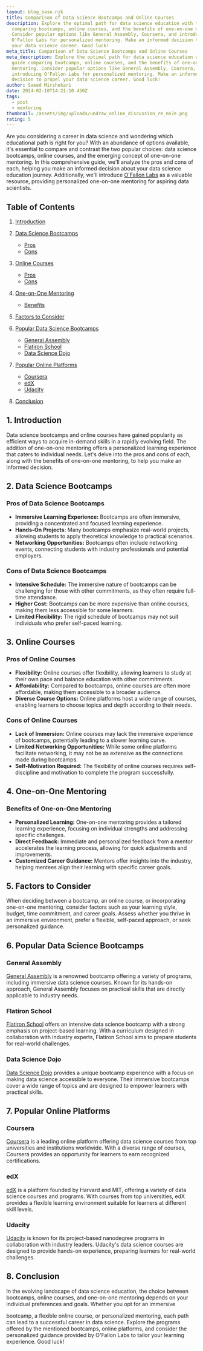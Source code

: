 ```yaml
---
layout: blog_base.njk
title: Comparison of Data Science Bootcamps and Online Courses
description: Explore the optimal path for data science education with this guide
  comparing bootcamps, online courses, and the benefits of one-on-one mentoring.
  Consider popular options like General Assembly, Coursera, and introducing
  O'Fallon Labs for personalized mentoring. Make an informed decision to propel
  your data science career. Good luck!
meta_title: Comparison of Data Science Bootcamps and Online Courses
meta_description: Explore the optimal path for data science education with this
  guide comparing bootcamps, online courses, and the benefits of one-on-one
  mentoring. Consider popular options like General Assembly, Coursera, and
  introducing O'Fallon Labs for personalized mentoring. Make an informed
  decision to propel your data science career. Good luck!
author: Saeed Mirshekari
date: 2024-02-10T14:21:10.430Z
tags:
  - post
  - mentoring
thumbnail: /assets/img/uploads/undraw_online_discussion_re_nn7e.png
rating: 5
---
```

Are you considering a career in data science and wondering which educational path is right for you? With an abundance of options available, it's essential to compare and contrast the two popular choices: data science bootcamps, online courses, and the emerging concept of one-on-one mentoring. In this comprehensive guide, we'll analyze the pros and cons of each, helping you make an informed decision about your data science education journey. Additionally, we'll introduce [O'Fallon Labs](https://saeedmirshekari.com/) as a valuable resource, providing personalized one-on-one mentoring for aspiring data scientists.

## Table of Contents

1. [Introduction](#introduction)
2. [Data Science Bootcamps](#data-science-bootcamps)

   * [Pros](#pros-of-data-science-bootcamps)
   * [Cons](#cons-of-data-science-bootcamps)
3. [Online Courses](#online-courses)

   * [Pros](#pros-of-online-courses)
   * [Cons](#cons-of-online-courses)
4. [One-on-One Mentoring](#one-on-one-mentoring)

   * [Benefits](#benefits-of-one-on-one-mentoring)
5. [Factors to Consider](#factors-to-consider)
6. [Popular Data Science Bootcamps](#popular-data-science-bootcamps)

   * [General Assembly](https://generalassemb.ly/)
   * [Flatiron School](https://flatironschool.com/)
   * [Data Science Dojo](https://datasciencedojo.com/)
7. [Popular Online Platforms](#popular-online-platforms)

   * [Coursera](https://www.coursera.org/)
   * [edX](https://www.edx.org/)
   * [Udacity](https://www.udacity.com/)
8. [Conclusion](#conclusion)

## 1. Introduction

Data science bootcamps and online courses have gained popularity as efficient ways to acquire in-demand skills in a rapidly evolving field. The addition of one-on-one mentoring offers a personalized learning experience that caters to individual needs. Let's delve into the pros and cons of each, along with the benefits of one-on-one mentoring, to help you make an informed decision.

## 2. Data Science Bootcamps

### Pros of Data Science Bootcamps

* **Immersive Learning Experience:** Bootcamps are often immersive, providing a concentrated and focused learning experience.
* **Hands-On Projects:** Many bootcamps emphasize real-world projects, allowing students to apply theoretical knowledge to practical scenarios.
* **Networking Opportunities:** Bootcamps often include networking events, connecting students with industry professionals and potential employers.

### Cons of Data Science Bootcamps

* **Intensive Schedule:** The immersive nature of bootcamps can be challenging for those with other commitments, as they often require full-time attendance.
* **Higher Cost:** Bootcamps can be more expensive than online courses, making them less accessible for some learners.
* **Limited Flexibility:** The rigid schedule of bootcamps may not suit individuals who prefer self-paced learning.

## 3. Online Courses

### Pros of Online Courses

* **Flexibility:** Online courses offer flexibility, allowing learners to study at their own pace and balance education with other commitments.
* **Affordability:** Compared to bootcamps, online courses are often more affordable, making them accessible to a broader audience.
* **Diverse Course Options:** Online platforms host a wide range of courses, enabling learners to choose topics and depth according to their needs.

### Cons of Online Courses

* **Lack of Immersion:** Online courses may lack the immersive experience of bootcamps, potentially leading to a slower learning curve.
* **Limited Networking Opportunities:** While some online platforms facilitate networking, it may not be as extensive as the connections made during bootcamps.
* **Self-Motivation Required:** The flexibility of online courses requires self-discipline and motivation to complete the program successfully.

## 4. One-on-One Mentoring

### Benefits of One-on-One Mentoring

* **Personalized Learning:** One-on-one mentoring provides a tailored learning experience, focusing on individual strengths and addressing specific challenges.
* **Direct Feedback:** Immediate and personalized feedback from a mentor accelerates the learning process, allowing for quick adjustments and improvements.
* **Customized Career Guidance:** Mentors offer insights into the industry, helping mentees align their learning with specific career goals.

## 5. Factors to Consider

When deciding between a bootcamp, an online course, or incorporating one-on-one mentoring, consider factors such as your learning style, budget, time commitment, and career goals. Assess whether you thrive in an immersive environment, prefer a flexible, self-paced approach, or seek personalized guidance.

## 6. Popular Data Science Bootcamps

### General Assembly

[General Assembly](https://generalassemb.ly/) is a renowned bootcamp offering a variety of programs, including immersive data science courses. Known for its hands-on approach, General Assembly focuses on practical skills that are directly applicable to industry needs.

### Flatiron School

[Flatiron School](https://flatironschool.com/) offers an intensive data science bootcamp with a strong emphasis on project-based learning. With a curriculum designed in collaboration with industry experts, Flatiron School aims to prepare students for real-world challenges.

### Data Science Dojo

[Data Science Dojo](https://datasciencedojo.com/) provides a unique bootcamp experience with a focus on making data science accessible to everyone. Their immersive bootcamps cover a wide range of topics and are designed to empower learners with practical skills.

## 7. Popular Online Platforms

### Coursera

[Coursera](https://www.coursera.org/) is a leading online platform offering data science courses from top universities and institutions worldwide. With a diverse range of courses, Coursera provides an opportunity for learners to earn recognized certifications.

### edX

[edX](https://www.edx.org/) is a platform founded by Harvard and MIT, offering a variety of data science courses and programs. With courses from top universities, edX provides a flexible learning environment suitable for learners at different skill levels.

### Udacity

[Udacity](https://www.udacity.com/) is known for its project-based nanodegree programs in collaboration with industry leaders. Udacity's data science courses are designed to provide hands-on experience, preparing learners for real-world challenges.

## 8. Conclusion

In the evolving landscape of data science education, the choice between bootcamps, online courses, and one-on-one mentoring depends on your individual preferences and goals. Whether you opt for an immersive

 bootcamp, a flexible online course, or personalized mentoring, each path can lead to a successful career in data science. Explore the programs offered by the mentioned bootcamps, online platforms, and consider the personalized guidance provided by O'Fallon Labs to tailor your learning experience. Good luck!